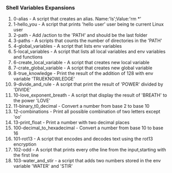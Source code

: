 ### Shell Variables Expansions
1. 0-alias - A script that creates an alias. Name:'ls';Value:'rm *'
2. 1-hello_you - A script that prints 'hello user' user being te current Linux user
3. 2-path - Add /action to the 'PATH' and should be the last folder
4. 3-paths - A scripts that counts the number of directories in the 'PATH'
5. 4-global_variables - A script that lists env variables
6. 5-local_variables - A script that lists all local variables and env variables and functions
7. 6-create_local_variable - A script that creates new local variable
8. 7-crate_global_variable - A script that creates new global variable
9. 8-true_knowledge - Print the result of the addition of 128 with env variable 'TRUEKNOWLEDGE'
10. 9-divide_and_rule - A script that print the result of 'POWER' divided by 'DIVIDE'
11. 10-love_exponent_breath - A script that display the result of 'BREATH' to the power 'LOVE'
12. 11-binary_t0_decimal - Convert a number from base 2 to base 10
13. 12-combinations - Print all possible combination of two letters except 'oo'
14. 13-print_float - Print a number with two decimal places
15. 100-decimal_to_hexadecimal - Convert a number from base 10 to base 16
16. 101-rot13 - A script that encodes and decodes text using the rot13 encryption
17. 102-odd - A script that prints every othe line from the input,starting with the first line
18. 103-water_and_stir - a script that adds two numbers stored in the env variable 'WATER' and 'STIR'
